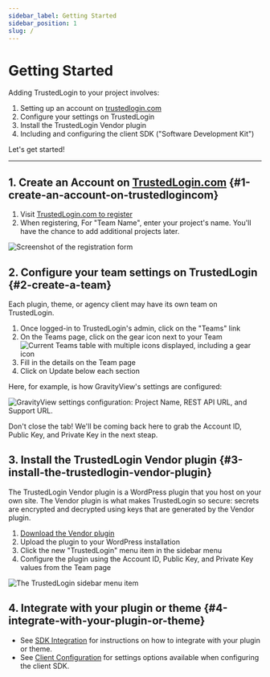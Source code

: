 ```yaml
---
sidebar_label: Getting Started
sidebar_position: 1
slug: /
---
```


# Getting Started

Adding TrustedLogin to your project involves:

1. Setting up an account on [trustedlogin.com](https://app.trustedlogin.com)
2. Configure your settings on TrustedLogin
3. Install the TrustedLogin Vendor plugin
4. Including and configuring the client SDK ("Software Development Kit")

Let's get started!

----

## 1. Create an Account on [TrustedLogin.com](https://app.trustedlogin.com/register) {#1-create-an-account-on-trustedlogincom}

1. Visit [TrustedLogin.com to register](https://app.trustedlogin.com/register)
1. When registering, For "Team Name", enter your project's name. You'll have the chance to add additional projects later.

![Screenshot of the registration form](https://d.pr/MRT5fQ+)

## 2. Configure your team settings on TrustedLogin {#2-create-a-team}

Each plugin, theme, or agency client may have its own team on TrustedLogin.

1. Once logged-in to TrustedLogin's admin, click on the "Teams" link
2. On the Teams page, click on the gear icon next to your Team ![Current Teams table with multiple icons displayed, including a gear icon](https://d.pr/efY3gY+)
3. Fill in the details on the Team page
4. Click on Update below each section

Here, for example, is how GravityView's settings are configured:

![GravityView settings configuration: Project Name, REST API URL, and Support URL.](https://d.pr/sXC5rL+)

Don't close the tab! We'll be coming back here to grab the Account ID, Public Key, and Private Key in the next steap.

## 3. Install the TrustedLogin Vendor plugin {#3-install-the-trustedlogin-vendor-plugin}

The TrustedLogin Vendor plugin is a WordPress plugin that you host on your own site. The Vendor plugin is what makes TrustedLogin so secure: secrets are encrypted and decrypted using keys that are generated by the Vendor plugin.

1. [Download the Vendor plugin](https://github.com/trustedlogin/vendor/archive/refs/heads/main.zip)
2. Upload the plugin to your WordPress installation
3. Click the new "TrustedLogin" menu item in the sidebar menu
4. Configure the plugin using the Account ID, Public Key, and Private Key values from the Team page

![The TrustedLogin sidebar menu item](https://d.pr/vLLsD0+)

## 4. Integrate with your plugin or theme {#4-integrate-with-your-plugin-or-theme}

- See [SDK Integration](client/intro) for instructions on how to integrate with your plugin or theme.
- See [Client Configuration](client/configuration) for settings options available when configuring the client SDK.
